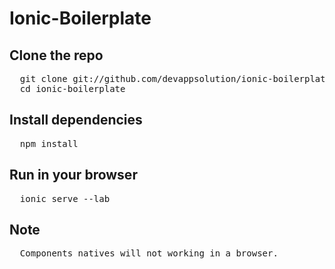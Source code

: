 # Ionic-Boilerplate

## Clone the repo

<pre>
  git clone git://github.com/devappsolution/ionic-boilerplate.git
  cd ionic-boilerplate
</pre>
## Install dependencies
<pre>
  npm install
</pre>
## Run in your browser
<pre>
  ionic serve --lab
</pre>
## Note
<pre>
  Components natives will not working in a browser.
</pre>
